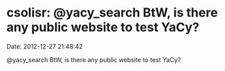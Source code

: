 csolisr: \@yacy\_search BtW, is there any public website to test YaCy?
======================================================================

Date: 2012-12-27 21:48:42

\@yacy\_search BtW, is there any public website to test YaCy?
